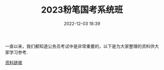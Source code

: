 ﻿---
title: 2023粉笔国考系统班
date: 2022-12-03 18:39
tags:
- 公考
- 国考
- 学习资料
updated: 
---

一直以来，我们都知道公务员考试中是非常重要的，以下是为大家整理的资料供大家学习参考.

[资料链接](https://www.aliyundrive.com/s/b7JfdhcDTSa)
